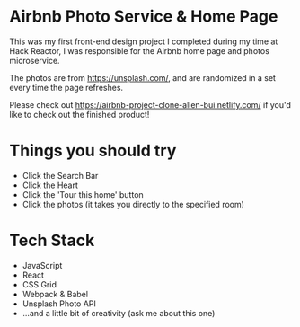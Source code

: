 # Airbnb Photo Service & Home Page

This was my first front-end design project I completed during my time at Hack Reactor, I was responsible for the Airbnb home page and photos microservice.

The photos are from https://unsplash.com/, and are randomized in a set every time the page refreshes.

Please check out https://airbnb-project-clone-allen-bui.netlify.com/ if you'd like to check out the finished product!

# Things you should try

* Click the Search Bar
* Click the Heart
* Click the 'Tour this home' button
* Click the photos (it takes you directly to the specified room)

# Tech Stack

* JavaScript
* React
* CSS Grid
* Webpack & Babel
* Unsplash Photo API
* ...and a little bit of creativity (ask me about this one)
